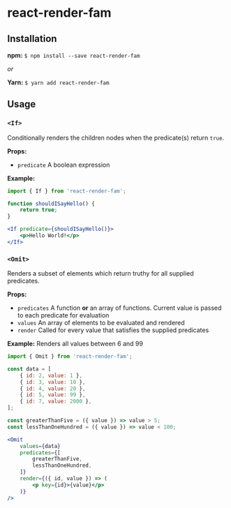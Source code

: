 # react-render-fam

## Installation

**npm:** `$ npm install --save react-render-fam`

_or_

**Yarn:** `$ yarn add react-render-fam`

## Usage

### `<If> `

Conditionally renders the children nodes when the predicate(s) return `true`.

**Props:**

- `predicate` A boolean expression

**Example:**

```jsx
import { If } from 'react-render-fam';

function shouldISayHello() {
    return true;
}

<If predicate={shouldISayHello()}>
    <p>Hello World!</p>
</If>
```

### `<Omit>`

Renders a subset of elements which return truthy for all supplied predicates.

**Props:**

- `predicates` A function **or** an array of functions. Current value is passed to each predicate for evaluation
- `values` An array of elements to be evaluated and rendered
- `render` Called for every value that satisfies the supplied predicates

**Example:** Renders all values between 6 and 99

```jsx
import { Omit } from 'react-render-fam';

const data = [
    { id: 2, value: 1 },
    { id: 3, value: 10 },
    { id: 4, value: 20 },
    { id: 5, value: 99 },
    { id: 7, value: 2000 },
];

const greaterThanFive = ({ value }) => value > 5;
const lessThanOneHundred = ({ value }) => value < 100;

<Omit
    values={data}
    predicates={[
        greaterThanFive,
        lessThanOneHundred,
    ]}
    render={({ id, value }) => (
        <p key={id}>{value}</p>
    )}
/>

```
